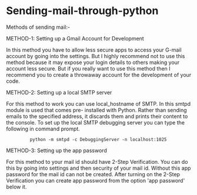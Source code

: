 # Sending-mail-through-python

Methods of sending mail:-

   METHOD-1:   Setting up a Gmail Account for Development

   In this method you have to allow less secure apps to access your G-mail account by going into the settings. But
   I highly recommend not to use this method because it may expose your login details to others making your 
   account less secure. But if you really want to use this method then I recommend you to create a throwaway 
   account for the development of your code.

   METHOD-2:   Setting up a local SMTP server

   For this method to work you can use local_hostname  of SMTP. In this smtpd module is used that comes pre-
   installed with Python. Rather than sending emails to the specified address, it discards them and prints their
   content to the console. To set up the local SMTP debugging server you can type the following in command 
   prompt.
             
             python -m smtpd -c DebuggingServer -n localhost:1025
             
             
   METHOD-3:   Setting up the app password

   For this method to your mail id should have 2-Step Verification. You can do this by going into settings and then
   security of your mail id. Without this app password for the mail id can not be created. After turning on the 2-Step
   Verification you can create app password from the option 'app password' below it. 
